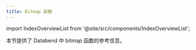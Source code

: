 ```yaml
---
title: Bitmap 函数
---
```


import IndexOverviewList from '@site/src/components/IndexOverviewList';

本节提供了 Databend 中 bitmap 函数的参考信息。

<IndexOverviewList />